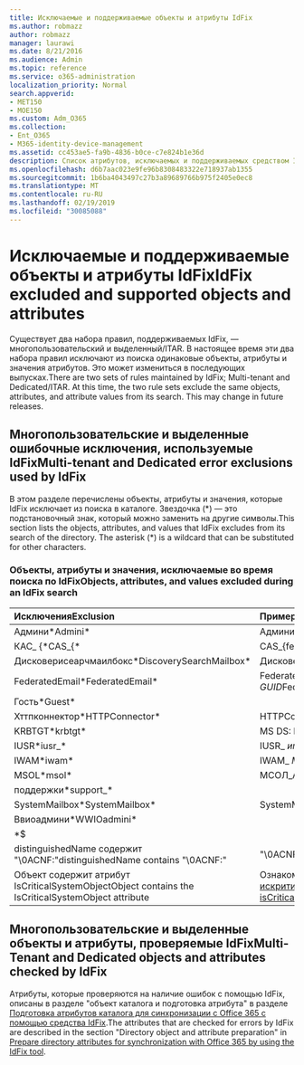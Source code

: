 ```yaml
---
title: Исключаемые и поддерживаемые объекты и атрибуты IdFix
ms.author: robmazz
author: robmazz
manager: laurawi
ms.date: 8/21/2016
ms.audience: Admin
ms.topic: reference
ms.service: o365-administration
localization_priority: Normal
search.appverid:
- MET150
- MOE150
ms.custom: Adm_O365
ms.collection:
- Ent_O365
- M365-identity-device-management
ms.assetid: cc453ae5-fa9b-4836-b0ce-c7e824b1e36d
description: Список атрибутов, исключаемых и поддерживаемых средством IdFix.
ms.openlocfilehash: d6b7aac023e9fe96b8308483322e718937ab1355
ms.sourcegitcommit: 1b6ba4043497c27b3a89689766b975f2405e0ec8
ms.translationtype: MT
ms.contentlocale: ru-RU
ms.lasthandoff: 02/19/2019
ms.locfileid: "30085088"
---
```

# <a name="idfix-excluded-and-supported-objects-and-attributes"></a><span data-ttu-id="39f54-103">Исключаемые и поддерживаемые объекты и атрибуты IdFix</span><span class="sxs-lookup"><span data-stu-id="39f54-103">IdFix excluded and supported objects and attributes</span></span>
<span data-ttu-id="39f54-p101">Существует два набора правил, поддерживаемых IdFix, — многопользовательский и выделенный/ITAR. В настоящее время эти два набора правил исключают из поиска одинаковые объекты, атрибуты и значения атрибутов. Это может измениться в последующих выпусках.</span><span class="sxs-lookup"><span data-stu-id="39f54-p101">There are two sets of rules maintained by IdFix; Multi-tenant and Dedicated/ITAR. At this time, the two rule sets exclude the same objects, attributes, and attribute values from its search. This may change in future releases.</span></span>
  
## <a name="multi-tenant-and-dedicated-error-exclusions-used-by-idfix"></a><span data-ttu-id="39f54-107">Многопользовательские и выделенные ошибочные исключения, используемые IdFix</span><span class="sxs-lookup"><span data-stu-id="39f54-107">Multi-tenant and Dedicated error exclusions used by IdFix</span></span>
<span data-ttu-id="39f54-p102">В этом разделе перечислены объекты, атрибуты и значения, которые IdFix исключает из поиска в каталоге. Звездочка (\*) — это подстановочный знак, который можно заменить на другие символы.</span><span class="sxs-lookup"><span data-stu-id="39f54-p102">This section lists the objects, attributes, and values that IdFix excludes from its search of the directory. The asterisk (\*) is a wildcard that can be substituted for other characters.</span></span>
  
### <a name="objects-attributes-and-values-excluded-during-an-idfix-search"></a><span data-ttu-id="39f54-110">Объекты, атрибуты и значения, исключаемые во время поиска по IdFix</span><span class="sxs-lookup"><span data-stu-id="39f54-110">Objects, attributes, and values excluded during an IdFix search</span></span>

|<span data-ttu-id="39f54-111">**Исключения**</span><span class="sxs-lookup"><span data-stu-id="39f54-111">**Exclusion**</span></span>|<span data-ttu-id="39f54-112">**Пример**</span><span class="sxs-lookup"><span data-stu-id="39f54-112">**Example**</span></span>|
|:-----|:-----|
|<span data-ttu-id="39f54-113">Админи\*</span><span class="sxs-lookup"><span data-stu-id="39f54-113">Admini\*</span></span> |<span data-ttu-id="39f54-114">Администратор</span><span class="sxs-lookup"><span data-stu-id="39f54-114">Administrator</span></span> |
|<span data-ttu-id="39f54-115">КАС_ {\*</span><span class="sxs-lookup"><span data-stu-id="39f54-115">CAS_{\*</span></span>  |<span data-ttu-id="39f54-116">CAS_{fe35fc98e69e4d08}</span><span class="sxs-lookup"><span data-stu-id="39f54-116">CAS_{fe35fc98e69e4d08}</span></span> |
|<span data-ttu-id="39f54-117">Дисковерисеарчмаилбокс\*</span><span class="sxs-lookup"><span data-stu-id="39f54-117">DiscoverySearchMailbox\*</span></span>  |<span data-ttu-id="39f54-118">Дисковерисеарчмаилбокс</span><span class="sxs-lookup"><span data-stu-id="39f54-118">DiscoverySearchMailbox</span></span>  |
|<span data-ttu-id="39f54-119">FederatedEmail\*</span><span class="sxs-lookup"><span data-stu-id="39f54-119">FederatedEmail\*</span></span> |<span data-ttu-id="39f54-p103">FederatedEmail. *Идентификатор GUID*</span><span class="sxs-lookup"><span data-stu-id="39f54-p103">FederatedEmail. *GUID*</span></span> |
|<span data-ttu-id="39f54-122">Гость\*</span><span class="sxs-lookup"><span data-stu-id="39f54-122">Guest\*</span></span> ||
|<span data-ttu-id="39f54-123">Хттпконнектор\*</span><span class="sxs-lookup"><span data-stu-id="39f54-123">HTTPConnector\*</span></span>  |<span data-ttu-id="39f54-124">HTTPConnector\*</span><span class="sxs-lookup"><span data-stu-id="39f54-124">HTTPConnector</span></span> |
|<span data-ttu-id="39f54-125">KRBTGT\*</span><span class="sxs-lookup"><span data-stu-id="39f54-125">krbtgt\*</span></span> |<span data-ttu-id="39f54-126">MS DS: KrbTgt – Link</span><span class="sxs-lookup"><span data-stu-id="39f54-126">ms-DS-KrbTgt-Link</span></span> |
|<span data-ttu-id="39f54-127">IUSR\*</span><span class="sxs-lookup"><span data-stu-id="39f54-127">iusr_\*</span></span> |<span data-ttu-id="39f54-128">IUSR_ *имя_компьютера*</span><span class="sxs-lookup"><span data-stu-id="39f54-128">iusr_ *machinename*</span></span> |
|<span data-ttu-id="39f54-129">IWAM\*</span><span class="sxs-lookup"><span data-stu-id="39f54-129">iwam\*</span></span>  |<span data-ttu-id="39f54-130">IWAM_ *MachineName*</span><span class="sxs-lookup"><span data-stu-id="39f54-130">IWAM_ *machinename*</span></span> |
|<span data-ttu-id="39f54-131">MSOL\*</span><span class="sxs-lookup"><span data-stu-id="39f54-131">msol\*</span></span> |<span data-ttu-id="39f54-132">МСОЛ_АД_СИНК</span><span class="sxs-lookup"><span data-stu-id="39f54-132">MSOL_AD_SYNC</span></span> |
|<span data-ttu-id="39f54-133">поддержки\*</span><span class="sxs-lookup"><span data-stu-id="39f54-133">support_\*</span></span> ||
|<span data-ttu-id="39f54-134">SystemMailbox\*</span><span class="sxs-lookup"><span data-stu-id="39f54-134">SystemMailbox\*</span></span> |<span data-ttu-id="39f54-135">SystemMailbox { *GUID* }</span><span class="sxs-lookup"><span data-stu-id="39f54-135">Systemmailbox{ *GUID*  }</span></span>|
|<span data-ttu-id="39f54-136">Ввиоадмини\*</span><span class="sxs-lookup"><span data-stu-id="39f54-136">WWIOadmini\*</span></span>  ||
|\*$ ||
|<span data-ttu-id="39f54-137">distinguishedName содержит "\0ACNF:"</span><span class="sxs-lookup"><span data-stu-id="39f54-137">distinguishedName contains "\0ACNF:"</span></span>|<span data-ttu-id="39f54-138">"\0ACNF: *GUID* "</span><span class="sxs-lookup"><span data-stu-id="39f54-138">"\0ACNF: *GUID*  "</span></span> |
|<span data-ttu-id="39f54-139">Объект содержит атрибут IsCriticalSystemObject</span><span class="sxs-lookup"><span data-stu-id="39f54-139">Object contains the IsCriticalSystemObject attribute</span></span> |<span data-ttu-id="39f54-140">Ознакомьтесь с [атрибутОм искритикалсистемобжект](https://go.microsoft.com/fwlink/p/?LinkId=401169).</span><span class="sxs-lookup"><span data-stu-id="39f54-140">See [Attribute isCriticalSystemObject](https://go.microsoft.com/fwlink/p/?LinkId=401169).</span></span> |
   
## <a name="multi-tenant-and-dedicated-objects-and-attributes-checked-by-idfix"></a><span data-ttu-id="39f54-141">Многопользовательские и выделенные объекты и атрибуты, проверяемые IdFix</span><span class="sxs-lookup"><span data-stu-id="39f54-141">Multi-Tenant and Dedicated objects and attributes checked by IdFix</span></span>
<span data-ttu-id="39f54-142">Атрибуты, которые проверяются на наличие ошибок с помощью IdFix, описаны в разделе "объект каталога и подготовка атрибута" в разделе [Подготовка атрибутов каталога для синхронизации с Office 365 с помощью средства IdFix](prepare-directory-attributes-for-synch-with-idfix.md).</span><span class="sxs-lookup"><span data-stu-id="39f54-142">The attributes that are checked for errors by IdFix are described in the section "Directory object and attribute preparation" in [Prepare directory attributes for synchronization with Office 365 by using the IdFix tool](prepare-directory-attributes-for-synch-with-idfix.md).</span></span>
  

